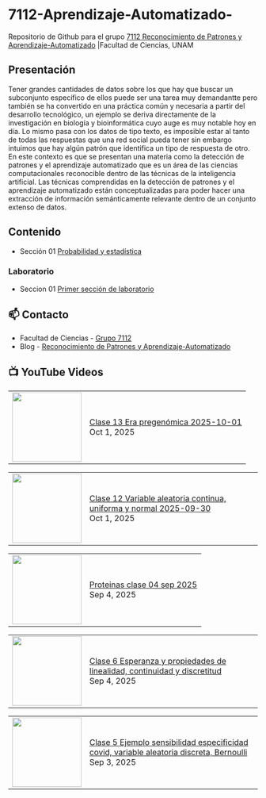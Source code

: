 # 7112-Aprendizaje-Automatizado-
Repositorio de Github para el grupo   [7112 Reconocimiento de Patrones y Aprendizaje-Automatizado](https://www.fciencias.unam.mx/docencia/horarios/presentacion/347481) |Facultad de Ciencias, UNAM

## Presentación
Tener grandes cantidades de datos sobre los que hay que buscar un subconjunto específico de ellos puede ser una tarea muy demandantte pero también se ha convertido en una práctica común y necesaria a partir del desarrollo tecnológico, un ejemplo se deriva directamente de la investigación en biología y bioinformática cuyo auge es muy notable hoy en día. Lo mismo pasa con los datos de tipo texto, es imposible estar al tanto de todas las respuestas que una red social pueda tener sin embargo intuimos que hay algún patrón que identifica un tipo de respuesta de otro. En este contexto es que se presentan una materia como la detección de patrones y el aprendizaje automatizado que es un área de las ciencias computacionales reconocible dentro de las técnicas de la inteligencia artificial. Las técnicas comprendidas en la detección de patrones y el aprendizaje automatizado están conceptualizadas para poder hacer una extracción de información semánticamente relevante dentro de un conjunto extenso de datos.

## Contenido
- Sección 01  [Probabilidad y estadística](https://github.com/7122-Aprendizaje-Automatizado/7112-Aprendizaje-Automatizado-/tree/main/Secci%C3%B3n%2001%20Probabilidad%20y%20Estadistica)

### Laboratorio
- Seccion 01  [Primer sección de laboratorio](https://github.com/7122-Aprendizaje-Automatizado/7112-Aprendizaje-Automatizado-/tree/main/Secci%C3%B3n01-Laboratorio)


## 📫 Contacto
- Facultad de Ciencias - [Grupo 7112](https://www.fciencias.unam.mx/docencia/horarios/presentacion/347481)
- Blog - [Reconocimiento de Patrones y Aprendizaje-Automatizado](https://sites.google.com/view/patronesciencias/inicio)

##  📺 	YouTube Videos
<!-- BLOG-POST-LIST:START --><table><tr><td><a href="https://www.youtube.com/watch?v=7heLuexxgWM"><img width="140px" src="https://i.ytimg.com/vi/7heLuexxgWM/mqdefault.jpg"></a></td>
<td><a href="https://www.youtube.com/watch?v=7heLuexxgWM">Clase 13 Era pregenómica 2025-10-01</a><br/>Oct 1, 2025</td></tr></table>
<table><tr><td><a href="https://www.youtube.com/watch?v=lvF8P7xISeg"><img width="140px" src="https://i.ytimg.com/vi/lvF8P7xISeg/mqdefault.jpg"></a></td>
<td><a href="https://www.youtube.com/watch?v=lvF8P7xISeg">Clase 12 Variable aleatoria continua, uniforma y normal 2025-09-30</a><br/>Oct 1, 2025</td></tr></table>
<table><tr><td><a href="https://www.youtube.com/watch?v=-6XR4WWyF9I"><img width="140px" src="https://i.ytimg.com/vi/-6XR4WWyF9I/mqdefault.jpg"></a></td>
<td><a href="https://www.youtube.com/watch?v=-6XR4WWyF9I">Proteinas clase 04 sep 2025</a><br/>Sep 4, 2025</td></tr></table>
<table><tr><td><a href="https://www.youtube.com/watch?v=6BmacAuqn0o"><img width="140px" src="https://i.ytimg.com/vi/6BmacAuqn0o/mqdefault.jpg"></a></td>
<td><a href="https://www.youtube.com/watch?v=6BmacAuqn0o">Clase 6 Esperanza y propiedades de linealidad, continuidad y discretitud</a><br/>Sep 4, 2025</td></tr></table>
<table><tr><td><a href="https://www.youtube.com/watch?v=iuT2RWUWG7A"><img width="140px" src="https://i.ytimg.com/vi/iuT2RWUWG7A/mqdefault.jpg"></a></td>
<td><a href="https://www.youtube.com/watch?v=iuT2RWUWG7A">Clase 5 Ejemplo sensibilidad especificidad covid, variable aleatoria discreta, Bernoulli</a><br/>Sep 3, 2025</td></tr></table>
<!-- BLOG-POST-LIST:END -->
